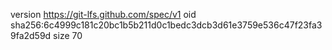 version https://git-lfs.github.com/spec/v1
oid sha256:6c4999c181c20bc1b5b211d0c1bedc3dcb3d61e3759e536c47f23fa39fa2d59d
size 70
